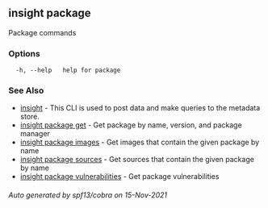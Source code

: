 ## insight package

Package commands

### Options

```
  -h, --help   help for package
```

### See Also

* [insight](insight.md)	 - This CLI is used to post data and make queries to the metadata store.
* [insight package get](insight_package_get.md)	 - Get package by name, version, and package manager
* [insight package images](insight_package_images.md)	 - Get images that contain the given package by name
* [insight package sources](insight_package_sources.md)	 - Get sources that contain the given package by name
* [insight package vulnerabilities](insight_package_vulnerabilities.md)	 - Get package vulnerabilities

###### Auto generated by spf13/cobra on 15-Nov-2021
